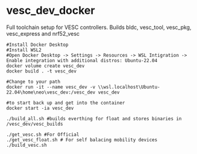 # vesc_dev_docker
Full toolchain setup for VESC controllers. Builds bldc, vesc_tool, vesc_pkg, vesc_express and nrf52_vesc

```
#Install Docker Desktop
#Install WSL2
#Open Docker Desktop -> Settings -> Resources -> WSL Intigration -> Enable integration with additional distros: Ubuntu-22.04
docker volume create vesc_dev
docker build . -t vesc_dev   

#Change to your path
docker run -it --name vesc_dev -v \\wsl.localhost\Ubuntu-22.04\home\neo\vesc_dev:/vesc_dev vesc_dev

#to start back up and get into the container
docker start -ia vesc_dev

./build_all.sh #builds everthing for float and stores binaries in /vesc_dev/vesc_builds

./get_vesc.sh #For Official
./get_vesc_float.sh # For self balacing mobility devices
./build_vesc.sh
```
